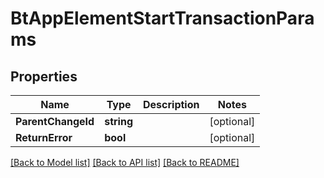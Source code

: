 # BtAppElementStartTransactionParams

## Properties

Name | Type | Description | Notes
------------ | ------------- | ------------- | -------------
**ParentChangeId** | **string** |  | [optional] 
**ReturnError** | **bool** |  | [optional] 

[[Back to Model list]](../README.md#documentation-for-models) [[Back to API list]](../README.md#documentation-for-api-endpoints) [[Back to README]](../README.md)


